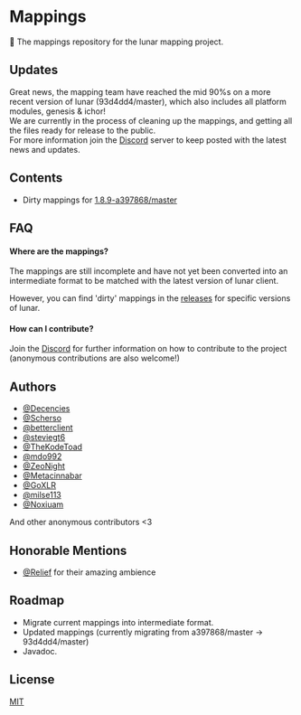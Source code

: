 
# Mappings

🌌 The mappings repository for the lunar mapping project.

## Updates

Great news, the mapping team have reached the mid 90%s on a more recent version of lunar (93d4dd4/master), which also includes all platform modules, genesis & ichor!<br>
We are currently in the process of cleaning up the mappings, and getting all the files ready for release to the public.<br>
For more information join the [Discord](https://discord.gg/wbQv3sRenF) server to keep posted with the latest news and updates.

## Contents

- Dirty mappings for [1.8.9-a397868/master](https://github.com/Lunar-Mapping-Project/mappings/releases/tag/v1.0)

## FAQ

#### Where are the mappings?

The mappings are still incomplete and have not yet been converted into an intermediate format to be matched with the latest version of lunar client.

However, you can find 'dirty' mappings in the [releases](https://github.com/Lunar-Mapping-Project/mappings/releases) for specific versions of lunar.

#### How can I contribute?

Join the [Discord](https://discord.gg/wbQv3sRenF) for further information on how to contribute to the project (anonymous contributions are also welcome!)

## Authors

- [@Decencies](https://www.github.com/Decencies)
- [@Scherso](https://www.github.com/Scherso)
- [@betterclient](https://www.github.com/betterclient)
- [@steviegt6](https://www.github.com/Steviegt6)
- [@TheKodeToad](https://www.github.com/TheKodeToad)
- [@mdo992](https://www.github.com/mdo992)
- [@ZeoNight](https://www.github.com/ZeoNight)
- [@Metacinnabar](https://www.github.com/Metacinnabar)
- [@GoXLR](https://www.github.com/GoXLR)
- [@milse113](https://www.github.com/milse113)
- [@Noxiuam](https://www.github.com/Noxiuam)

And other anonymous contributors <3

## Honorable Mentions

- [@Relief](https://open.spotify.com/artist/345D7I2CuaqxHTTwD4wlBx) for their amazing ambience

## Roadmap

- Migrate current mappings into intermediate format.
- Updated mappings (currently migrating from a397868/master -> 93d4dd4/master)
- Javadoc.


## License

[MIT](https://choosealicense.com/licenses/mit/)
